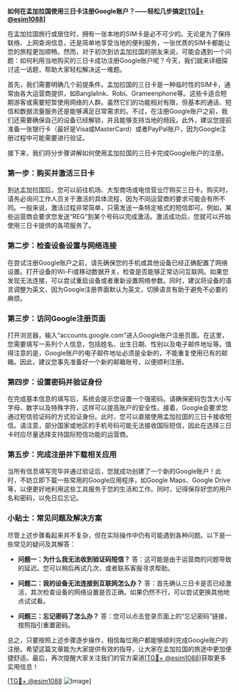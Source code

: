 **如何在孟加拉国使用三日卡注册Google账户？——轻松几步搞定[[TG💪+ @esim1088](https://t.me/s/esim1088)]**

在孟加拉国旅行或居住时，拥有一张本地的SIM卡是必不可少的。无论是为了保持联络、上网查询信息，还是简单地享受当地的便利服务，一张优质的SIM卡都能让您的旅程更加顺畅。然而，对于初次到访孟加拉国的朋友来说，可能会遇到一个问题：如何利用当地购买的三日卡成功注册Google账户呢？今天，我们就来详细探讨这一话题，帮助大家轻松解决这一难题。

首先，我们需要明确几个前提条件。孟加拉国的三日卡是一种临时性的SIM卡，通常由各大运营商提供，如Banglalink、Robi、Grameenphone等。这些卡适合短期游客或需要短暂使用网络的人群。虽然它们的功能相对有限，但基本的通话、短信和数据流量服务还是能够满足日常需求的。不过，在注册Google账户之前，我们还需要确保自己的设备已经解锁，并且能够支持当地的频段。此外，建议您提前准备一张银行卡（最好是Visa或MasterCard）或者PayPal账户，因为Google注册过程中可能需要进行验证。

接下来，我们将分步骤讲解如何使用孟加拉国的三日卡完成Google账户的注册。

### 第一步：购买并激活三日卡

到达孟加拉国后，您可以前往机场、大型商场或电信营业厅购买三日卡。购买时，请务必询问工作人员关于激活的具体流程，因为不同运营商的要求可能会有所不同。一般来说，激活过程非常简单，只需发送一条特定格式的短信即可。例如，某些运营商会要求您发送“REG”到某个号码以完成激活。激活成功后，您就可以开始使用三日卡提供的各项服务了。

### 第二步：检查设备设置与网络连接

在尝试注册Google账户之前，请先确保您的手机或其他设备已经正确配置了网络设置。打开设备的Wi-Fi或移动数据开关，检查是否能够正常访问互联网。如果您发现无法连接，可以尝试重启设备或者重新设置网络参数。同时，建议将设备的语言调整为英文，因为Google注册界面默认为英文，切换语言有助于避免不必要的麻烦。

### 第三步：访问Google注册页面

打开浏览器，输入“accounts.google.com”进入Google账户注册页面。在这里，您需要填写一系列个人信息，包括姓名、出生日期、性别以及电子邮件地址等。值得注意的是，Google账户的电子邮件地址必须是全新的，不能重复使用已有的邮箱。因此，建议您事先准备好一个新的邮箱账号，以便顺利注册。

### 第四步：设置密码并验证身份

在完成基本信息的填写后，系统会提示您设置一个强密码。请确保密码包含大小写字母、数字以及特殊字符，这样可以提高账户的安全性。接着，Google会要求您通过短信验证码的方式验证身份。此时，您可以直接使用孟加拉国的三日卡接收短信。请注意，部分国家或地区的手机号码可能无法接收国际短信，因此在选择三日卡时应尽量选择支持国际短信功能的运营商。

### 第五步：完成注册并下载相关应用

当所有信息填写完毕并通过验证后，您就成功创建了一个新的Google账户！此时，不妨立即下载一些常用的Google应用程序，如Google Maps、Google Drive等，以便更好地利用这些工具服务于您的生活和工作。同时，记得保存好您的用户名和密码，以免日后忘记。

### 小贴士：常见问题及解决方案

尽管上述步骤看起来并不复杂，但在实际操作中仍有可能遇到各种问题。以下是一些常见的疑问及其解答：

- **问题一：为什么我无法收到验证码短信？**
  答：这可能是由于运营商的问题导致的延迟。您可以稍后再试几次，或者联系客服寻求帮助。

- **问题二：我的设备无法连接到互联网怎么办？**
  答：首先确认三日卡是否已经激活，其次检查设备的网络设置是否正确。如果仍然不行，可以尝试更换其他地点试试看。

- **问题三：忘记密码了怎么办？**
  答：您可以点击登录页面上的“忘记密码”链接，按照指引重置密码。

总之，只要按照上述步骤逐步操作，相信每位用户都能够顺利完成Google账户的注册。希望这篇文章能为大家提供有效的指导，让大家在孟加拉国的旅途中更加便捷舒适。最后，再次提醒大家关注我们的官方渠道[[TG💪+ @esim1088](https://t.me/s/esim1088)]获取更多实用信息！

[[TG💪+ @esim1088](https://t.me/s/esim1088) ![Image](https://i.postimg.cc/4NQfJmqS/Snipaste-2025-05-13-00-14-12.png)]